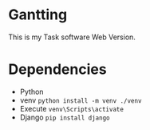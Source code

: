 # Gantting
This is my Task software Web Version.

# Dependencies
- Python
- venv `python install -m venv ./venv`
- Execute `venv\Scripts\activate`
- Django `pip install django`